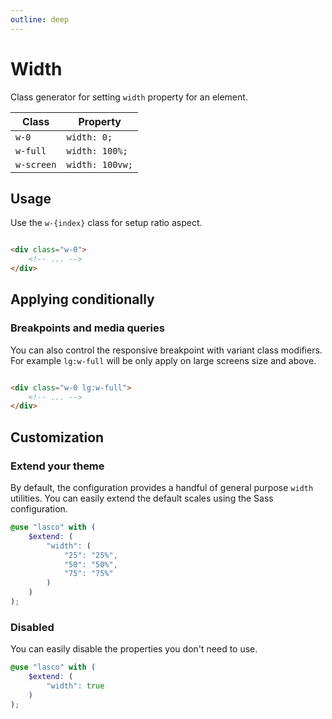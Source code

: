 ```yaml
---
outline: deep
---
```


# Width

Class generator for setting `width` property for an element.

| Class      | Property        |
|------------|-----------------|
| `w-0`      | `width: 0;`     |
| `w-full`   | `width: 100%;`  |
| `w-screen` | `width: 100vw;` |

## Usage

Use the `w-{index}` class for setup ratio aspect.

```html

<div class="w-0">
    <!-- ... -->
</div>
```

## Applying conditionally

### Breakpoints and media queries

You can also control the responsive breakpoint with variant class modifiers. For example `lg:w-full` will be only apply
on large screens size and above.

```html

<div class="w-0 lg:w-full">
    <!-- ... -->
</div>
```

## Customization

### Extend your theme

By default, the configuration provides a handful of general purpose `width` utilities. You can easily extend the default
scales using the Sass configuration.

```scss
@use "lasco" with (
    $extend: (
        "width": (
            "25": "25%",
            "50": "50%",
            "75": "75%"
        )
    )
);
```

### Disabled

You can easily disable the properties you don't need to use.

```scss
@use "lasco" with (
    $extend: (
        "width": true
    )
);
```
